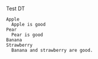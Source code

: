 Test DT

```dt
Apple 
  Apple is good
Pear 
  Pear is good
Banana
Strawberry
  Banana and strawberry are good.
```
